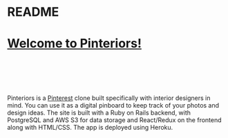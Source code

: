# README

<h1><a href='https://pinteriors.herokuapp.com/#/' target='_blank'>Welcome to Pinteriors!</a></h1>
<br></br>

<br></br>
Pinteriors is a <a href='https://www.pinterest.com' target='_blank'>Pinterest</a> clone built specifically with interior designers in mind. You can use it as a digital pinboard to keep track of your photos and design ideas. The site is built with a Ruby on Rails backend, with PostgreSQL and AWS S3 for data storage and React/Redux on the frontend along with HTML/CSS. The app is deployed using Heroku.  
<br></br>




